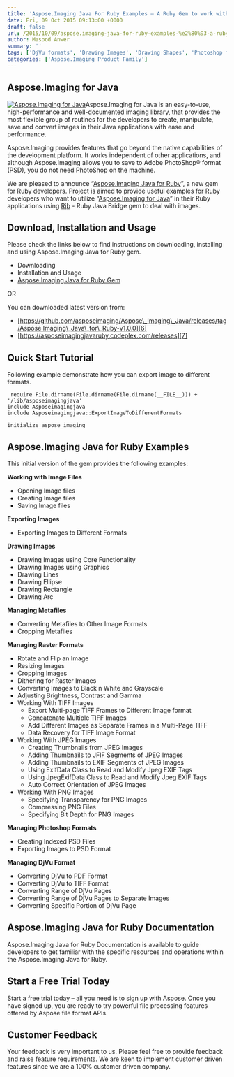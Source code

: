 ```yaml
---
title: 'Aspose.Imaging Java For Ruby Examples – A Ruby Gem to work with image conversion, manipulation, draw shapes and handle DjVu formats using Powerful Java API'
date: Fri, 09 Oct 2015 09:13:00 +0000
draft: false
url: /2015/10/09/aspose.imaging-java-for-ruby-examples-%e2%80%93-a-ruby-gem-to-work-with-image-conversion-manipulation-draw-shapes-and-handle-djvu-formats-using-powerful-java-api/
author: Masood Anwer
summary: ''
tags: ['DjVu formats', 'Drawing Images', 'Drawing Shapes', 'Photoshop formats', 'image conversion', 'image manipulation', 'metafiles']
categories: ['Aspose.Imaging Product Family']
---
```


## Aspose.Imaging for Java

[![][1]](http://www.aspose.com/java/imaging-component.aspx)Aspose.Imaging for Java is an easy-to-use, high-performance and well-documented imaging library, that provides the most flexible group of routines for the developers to create, manipulate, save and convert images in their Java applications with ease and performance.  
  
Aspose.Imaging provides features that go beyond the native capabilities of the development platform. It works independent of other applications, and although Aspose.Imaging allows you to save to Adobe PhotoShop® format (PSD), you do not need PhotoShop on the machine.

We are pleased to announce “[Aspose.Imaging Java for Ruby][2]”, a new gem for Ruby developers. Project is aimed to provide useful examples for Ruby developers who want to utilize “[Aspose.Imaging for Java][3]” in their Ruby applications using [Rjb][4] - Ruby Java Bridge gem to deal with images.

## Download, Installation and Usage

Please check the links below to find instructions on downloading, installing and using Aspose.Imaging Java for Ruby gem.

*   Downloading
*   Installation and Usage
*   [Aspose.Imaging Java for Ruby Gem][5]

OR  
  
You can downloaded latest version from:

*   [https://github.com/asposeimaging/Aspose\_Imaging\_Java/releases/tag/Aspose.Imaging\_Java\_for\_Ruby-v1.0.0][6]
*   [https://asposeimagingjavaruby.codeplex.com/releases][7]

## Quick Start Tutorial

Following example demonstrate how you can export image to different formats.

```
 require File.dirname(File.dirname(File.dirname(__FILE__))) + '/lib/asposeimagingjava'
include Asposeimagingjava
include Asposeimagingjava::ExportImageToDifferentFormats

initialize_aspose_imaging 
```

## Aspose.Imaging Java for Ruby Examples

This initial version of the gem provides the following examples:

**Working with Image Files**

*   Opening Image files
*   Creating Image files
*   Saving Image files

**Exporting Images**

*   Exporting Images to Different Formats

**Drawing Images**

*   Drawing Images using Core Functionality
*   Drawing Images using Graphics
*   Drawing Lines
*   Drawing Ellipse
*   Drawing Rectangle
*   Drawing Arc

**Managing Metafiles**

*   Converting Metafiles to Other Image Formats
*   Cropping Metafiles

**Managing Raster Formats**

*   Rotate and Flip an Image
*   Resizing Images
*   Cropping Images
*   Dithering for Raster Images
*   Converting Images to Black n White and Grayscale
*   Adjusting Brightness, Contrast and Gamma
*   Working With TIFF Images
    *   Export Multi-page TIFF Frames to Different Image format
    *   Concatenate Multiple TIFF Images
    *   Add Different Images as Separate Frames in a Multi-Page TIFF
    *   Data Recovery for TIFF Image Format
*   Working With JPEG Images
    *   Creating Thumbnails from JPEG Images
    *   Adding Thumbnails to JFIF Segments of JPEG Images
    *   Adding Thumbnails to EXIF Segments of JPEG Images
    *   Using ExifData Class to Read and Modify Jpeg EXIF Tags
    *   Using JpegExifData Class to Read and Modify Jpeg EXIF Tags
    *   Auto Correct Orientation of JPEG Images
*   Working With PNG Images
    *   Specifying Transparency for PNG Images
    *   Compressing PNG Files
    *   Specifying Bit Depth for PNG Images

**Managing Photoshop Formats**

*   Creating Indexed PSD Files
*   Exporting Images to PSD Format

**Managing DjVu Format**

*   Converting DjVu to PDF Format
*   Converting DjVu to TIFF Format
*   Converting Range of DjVu Pages
*   Converting Range of DjVu Pages to Separate Images
*   Converting Specific Portion of DjVu Page

## Aspose.Imaging Java for Ruby Documentation

Aspose.Imaging Java for Ruby Documentation is available to guide developers to get familiar with the specific resources and operations within the Aspose.Imaging Java for Ruby.

## Start a Free Trial Today

Start a free trial today – all you need is to sign up with Aspose. Once you have signed up, you are ready to try powerful file processing features offered by Aspose file format APIs.

## Customer Feedback

Your feedback is very important to us. Please feel free to provide feedback and raise feature requirements. We are keen to implement customer driven features since we are a 100% customer driven company.




[1]: https://blog.aspose.com/wp-content/uploads/sites/2/2015/10/aspose_imaging-for-java.jpg "Aspose.Imaging for Java"
[2]: https://rubygems.org/gems/asposeimagingjava
[3]: http://www.aspose.com/java/imaging-component.aspx
[4]: https://rubygems.org/gems/rjb
[5]: https://rubygems.org/gems/asposeimagingjava
[6]: https://github.com/asposeimaging/Aspose_Imaging_Java/releases/tag/Aspose.Imaging_Java_for_Ruby-v1.0.0
[7]: https://downloads.aspose.com/total




